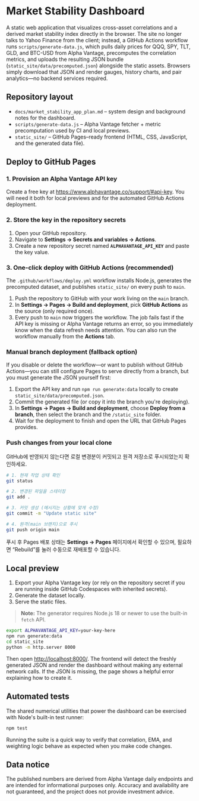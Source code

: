 # Market Stability Dashboard

A static web application that visualizes cross-asset correlations and a derived market stability index directly in the browser.
The site no longer talks to Yahoo Finance from the client; instead, a GitHub Actions workflow runs `scripts/generate-data.js`, which
pulls daily prices for QQQ, SPY, TLT, GLD, and BTC-USD from Alpha Vantage, precomputes the correlation metrics, and uploads the
resulting JSON bundle (`static_site/data/precomputed.json`) alongside the static assets. Browsers simply download that JSON and
render gauges, history charts, and pair analytics—no backend services required.

## Repository layout

- `docs/market_stability_app_plan.md` – system design and background notes for the dashboard.
- `scripts/generate-data.js` – Alpha Vantage fetcher + metric precomputation used by CI and local previews.
- `static_site/` – GitHub Pages–ready frontend (HTML, CSS, JavaScript, and the generated data file).

## Deploy to GitHub Pages

### 1. Provision an Alpha Vantage API key

Create a free key at <https://www.alphavantage.co/support/#api-key>. You will need it both for local previews and for the automated
GitHub Actions deployment.

### 2. Store the key in the repository secrets

1. Open your GitHub repository.
2. Navigate to **Settings → Secrets and variables → Actions**.
3. Create a new repository secret named **`ALPHAVANTAGE_API_KEY`** and paste the key value.

### 3. One-click deploy with GitHub Actions (recommended)

The `.github/workflows/deploy.yml` workflow installs Node.js, generates the precomputed dataset, and publishes `static_site/` on every
push to `main`.

1. Push the repository to GitHub with your work living on the `main` branch.
2. In **Settings → Pages → Build and deployment**, pick **GitHub Actions** as the source (only required once).
3. Every push to `main` now triggers the workflow. The job fails fast if the API key is missing or Alpha Vantage returns an error, so
you immediately know when the data refresh needs attention. You can also run the workflow manually from the **Actions** tab.

### Manual branch deployment (fallback option)

If you disable or delete the workflow—or want to publish without GitHub Actions—you can still configure Pages to serve directly from a
branch, but you must generate the JSON yourself first:

1. Export the API key and run `npm run generate:data` locally to create `static_site/data/precomputed.json`.
2. Commit the generated file (or copy it into the branch you're deploying).
3. In **Settings → Pages → Build and deployment**, choose **Deploy from a branch**, then select the branch and the `/static_site` folder.
4. Wait for the deployment to finish and open the URL that GitHub Pages provides.

### Push changes from your local clone

GitHub에 반영되지 않는다면 로컬 변경분이 커밋되고 원격 저장소로 푸시되었는지 확인하세요.

```bash
# 1. 현재 작업 상태 확인
git status

# 2. 변경된 파일을 스테이징
git add .

# 3. 커밋 생성 (메시지는 상황에 맞게 수정)
git commit -m "Update static site"

# 4. 원격(main 브랜치)으로 푸시
git push origin main
```

푸시 후 Pages 배포 상태는 **Settings → Pages** 페이지에서 확인할 수 있으며, 필요하면 “Rebuild”를 눌러 수동으로 재배포할 수 있습니다.

## Local preview

1. Export your Alpha Vantage key (or rely on the repository secret if you are running inside GitHub Codespaces with inherited secrets).
2. Generate the dataset locally.
3. Serve the static files.

> **Note:** The generator requires Node.js 18 or newer to use the built-in `fetch` API.

```bash
export ALPHAVANTAGE_API_KEY=your-key-here
npm run generate:data
cd static_site
python -m http.server 8000
```

Then open <http://localhost:8000/>. The frontend will detect the freshly generated JSON and render the dashboard without making any
external network calls. If the JSON is missing, the page shows a helpful error explaining how to create it.

## Automated tests

The shared numerical utilities that power the dashboard can be exercised with Node's built-in test runner:

```bash
npm test
```

Running the suite is a quick way to verify that correlation, EMA, and weighting logic behave as expected when you make code changes.

## Data notice

The published numbers are derived from Alpha Vantage daily endpoints and are intended for informational purposes only. Accuracy and
availability are not guaranteed, and the project does not provide investment advice.
